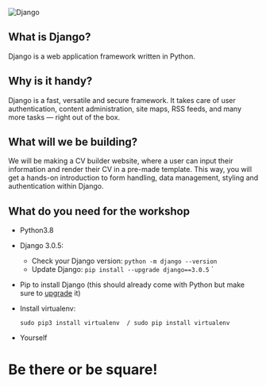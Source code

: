 ![Django](https://res.cloudinary.com/practicaldev/image/fetch/s--TIeFdN8q--/c_imagga_scale,f_auto,fl_progressive,h_420,q_auto,w_1000/https://thepracticaldev.s3.amazonaws.com/i/pbm1bosqot3g4vvc2xvk.png)

## What is Django?

Django is a web application framework written in Python.

## Why is it handy?

Django is a fast, versatile and secure framework. It takes care of user authentication, content administration, site maps, RSS feeds, and many more tasks — right out of the box.

## What will we be building?

We will be making a CV builder website, where a user can input their information and render their CV in a pre-made template. This way, you will get a hands-on introduction to form handling, data management, styling and authentication within Django.

## What do you need for the workshop
- Python3.8
- Django 3.0.5:
  - Check your Django version:
    `python -m django --version`
  - Update Django:
    `pip install --upgrade django==3.0.5`  `
  


- Pip to install Django (this should already come with Python but make sure to [upgrade](https://pip.pypa.io/en/stable/installing/) it)
- Install virtualenv:
  
  `sudo pip3 install virtualenv  / sudo pip install virtualenv`

- Yourself

# Be there or be square!
